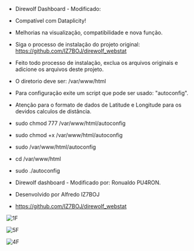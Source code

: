 
* Direwolf Dashboard - Modificado:
  
* Compatível com Dataplicity!
  
* Melhorias na visualização, compatibilidade e nova função.
  
* Siga o processo de instalação do projeto original: https://github.com/IZ7BOJ/direwolf_webstat
* Feito todo processo de instalação, exclua os arquivos originais e adicione os arquivos deste projeto.
* O diretorio deve ser: /var/www/html
* Para configuração exite um script que pode ser usado: "autoconfig".

* Atenção para o formato de dados de Latitude e Longitude para os devidos calculos de distância.

* sudo chmod 777 /var/www/html/autoconfig
* sudo chmod +x  /var/www/html/autoconfig
* sudo /var/www/html/autoconfig
* cd /var/www/html
* sudo ./autoconfig

* Direwolf dashboard - Modificado por: Ronualdo PU4RON. 
* Desenvolvido por Alfredo IZ7BOJ
* https://github.com/IZ7BOJ/direwolf_webstat

![1F](https://github.com/user-attachments/assets/1cad477d-9144-4505-b059-e1666b7585bf)

![5F](https://github.com/user-attachments/assets/012c536a-26d0-42d8-8c94-e7d7df366333)

![4F](https://github.com/user-attachments/assets/c1a17bb4-1ae3-4b62-a31d-2f7d58c65b98)
